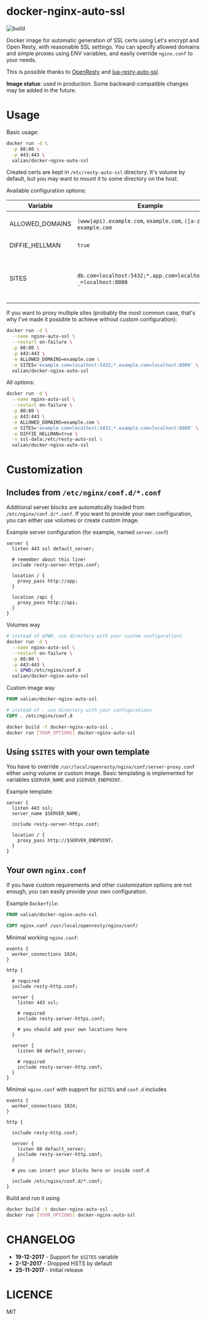 # docker-nginx-auto-ssl
![build](https://img.shields.io/docker/build/valian/docker-nginx-auto-ssl.svg)

Docker image for automatic generation of SSL certs using Let's encrypt and Open Resty, with reasonable SSL settings. 
You can specify allowed domains and simple proxies using ENV variables, and easily override `nginx.conf` to your needs. 

This is possible thanks to [OpenResty](https://github.com/openresty/openresty) and [lua-resty-auto-ssl](https://github.com/GUI/lua-resty-auto-ssl).

**Image status**: used in production. Some backward-compatible changes may be added in the future.

# Usage

Basic usage:
```Bash
docker run -d \
  -p 80:80 \
  -p 443:443 \
  valian/docker-nginx-auto-ssl
```

Created certs are kept in `/etc/resty-auto-ssl` directory. It's volume by default, but you may want to mount it to some directory on the host.

Available configuration options: 

 | Variable | Example | Description
 | --- | --- | ---|
 | ALLOWED_DOMAINS | `(www\|api).example.com`, `example.com`, `([a-z]+.)?example.com` | [lua pattern](http://lua-users.org/wiki/PatternsTutorial) of allowed domains. Internally, we're using `string.match`. By default we accept all domains | 
 | DIFFIE_HELLMAN | `true` | Force regeneration of `dhparam.pem`. If not specified, default one is used. |
 | SITES | `db.com=localhost:5432;*.app.com=localhost:8080`, `_=localhost:8080` | Shortcut for defining multiple proxies, in form of `domain1=endpoint1;domain2=endpoint2`. Default template for proxy is [here](https://github.com/Valian/docker-nginx-auto-ssl/blob/master/snippets/server-proxy.conf). Name `_` means default server, just like in nginx configuration |


If you want to proxy multiple sites (probably the most common case, that's why I've made it possible to achieve without custom configuration):

```Bash
docker run -d \
  --name nginx-auto-ssl \
  --restart on-failure \
  -p 80:80 \
  -p 443:443 \
  -e ALLOWED_DOMAINS=example.com \
  -e SITES='example.com=localhost:5432;*.example.com=localhost:8080' \
  valian/docker-nginx-auto-ssl
```

All options:
```Bash
docker run -d \
  --name nginx-auto-ssl \
  --restart on-failure \
  -p 80:80 \
  -p 443:443 \
  -e ALLOWED_DOMAINS=example.com \
  -e SITES='example.com=localhost:5432;*.example.com=localhost:8080' \
  -e DIFFIE_HELLMAN=true \
  -v ssl-data:/etc/resty-auto-ssl \
  valian/docker-nginx-auto-ssl
```

# Customization

## Includes from `/etc/nginx/conf.d/*.conf`

Additional server blocks are automatically loaded from `/etc/nginx/conf.d/*.conf`. If you want to provide your own configuration, you can either use volumes or create custom image.

Example server configuration (for example, named `server.conf`)

```nginx
server {
  listen 443 ssl default_server;
  
  # remember about this line!
  include resty-server-https.conf;

  location / {
    proxy_pass http://app;
  }
  
  location /api {
    proxy_pass http://api;
  }
}
```

Volumes way

```Bash
# instead of $PWD, use directory with your custom configurations
docker run -d \
  --name nginx-auto-ssl \
  --restart on-failure \
  -p 80:80 \
  -p 443:443 \
  -v $PWD:/etc/nginx/conf.d
  valian/docker-nginx-auto-ssl
```

Custom image way

```Dockerfile
FROM valian/docker-nginx-auto-ssl

# instead of . use directory with your configurations
COPY . /etc/nginx/conf.d
```

```Bash
docker build -t docker-nginx-auto-ssl .
docker run [YOUR_OPTIONS] docker-nginx-auto-ssl
```


## Using `$SITES` with your own template

You have to override `/usr/local/openresty/nginx/conf/server-proxy.conf` either using volume or custom image. Basic templating is implemented for variables `$SERVER_NAME` and `$SERVER_ENDPOINT`. 

Example template:

```nginx
server {
  listen 443 ssl;
  server_name $SERVER_NAME;

  include resty-server-https.conf;

  location / {
    proxy_pass http://$SERVER_ENDPOINT;
  }
}
```


## Your own `nginx.conf`

If you have custom requirements and other customization options are not enough, you can easily provide your own configuration.

Example `Dockerfile`:
```Dockerfile
FROM valian/docker-nginx-auto-ssl

COPY nginx.conf /usr/local/openresty/nginx/conf/
```

Minimal working `nginx.conf`:
```nginx
events {
  worker_connections 1024;
}

http {
  
  # required
  include resty-http.conf;

  server {
    listen 443 ssl;
    
    # required
    include resty-server-https.conf;
    
    # you should add your own locations here    
  }

  server {
    listen 80 default_server;
    
    # required
    include resty-server-http.conf;
  }
}
```

Minimal `nginx.conf` with support for `$SITES` and `conf.d` includes

```nginx
events {
  worker_connections 1024;
}

http {

  include resty-http.conf;

  server {
    listen 80 default_server;
    include resty-server-http.conf;
  }
  
  # you can insert your blocks here or inside conf.d
  
  include /etc/nginx/conf.d/*.conf;
}
```

Build and run it using
```Bash
docker build -t docker-nginx-auto-ssl .
docker run [YOUR_OPTIONS] docker-nginx-auto-ssl
```

# CHANGELOG

* **19-12-2017** - Support for `$SITES` variable   
* **2-12-2017** - Dropped HSTS by default  
* **25-11-2017** - Initial release  


# LICENCE

MIT
